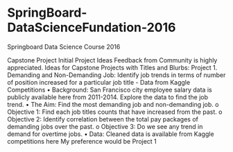 # SpringBoard-DataScienceFundation-2016

Springboard Data Science Course 2016

Capstone Project
Initial Project Ideas
Feedback from Community is highly appreciated.
Ideas for Capstone Projects with Titles and Blurbs:
Project 1.  Demanding and Non-Demanding Job: Identify job trends in terms of number of position increased for a particular job title - Data from Kaggle Competitions
•	Background: San Francisco city employee salary data is publicly available here from 2011-2014. Explore the data to find the job trend. 
•	The Aim: Find the most demanding job and non-demanding job.
o	Objective 1: Find each job titles counts that have increased from the past.
o	Objective 2: Identify correlation between the total pay packages of demanding jobs over the past.
o	Objective 3: Do we see any trend in demand for overtime jobs.
•	Data: Cleaned data is available from Kaggle competitions  here
My preference would be Project 1 



